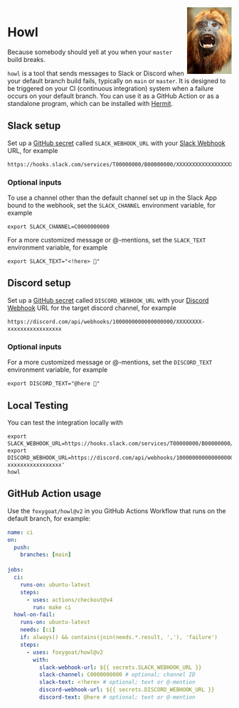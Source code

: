 <a href="https://commons.wikimedia.org/wiki/File:DSC09108_-_Guyanan_Red_Howler_Monkey_(36384553204).jpg" title="Howler Monkey on Wikipedia">
<img align="right" width="100" height="150" src="howler.jpeg" alt="Howler monkey">
</a>

# Howl

Because somebody should yell at you when your `master` build breaks.

`howl` is a tool that sends messages to Slack or Discord when your default
branch build fails, typically on `main` or `master`. It is designed to be
triggered on your CI (continuous integration) system when a failure occurs on
your default branch. You can use it as a GitHub Action or as a standalone
program, which can be installed with [Hermit].

[Hermit]: https://cashapp.github.io/hermit

## Slack setup

Set up a [GitHub secret] called `SLACK_WEBHOOK_URL` with your
[Slack Webhook] URL, for example

    https://hooks.slack.com/services/T00000000/B00000000/XXXXXXXXXXXXXXXXXXXXXXXX

[Slack Webhook]: https://api.slack.com/messaging/webhooks
[GitHub secret]: https://docs.github.com/en/actions/security-guides/using-secrets-in-github-actions

### Optional inputs

To use a channel other than the default channel set up in the Slack App bound
to the webhook, set the `SLACK_CHANNEL` environment variable, for example

    export SLACK_CHANNEL=C0000000000

For a more customized message or @-mentions, set the `SLACK_TEXT` environment
variable, for example

    export SLACK_TEXT="<!here> 🚒"

## Discord setup

Set up a [GitHub secret] called `DISCORD_WEBHOOK_URL` with your
[Discord Webhook] URL for the target discord channel, for example

    https://discord.com/api/webhooks/1000000000000000000/XXXXXXXX-xxxxxxxxxxxxxxxxx

[Discord Webhook]: https://support.discord.com/hc/en-us/articles/228383668-Intro-to-Webhooks
[GitHub secret]: https://docs.github.com/en/actions/security-guides/using-secrets-in-github-actions

### Optional inputs

For a more customized message or @-mentions, set the `DISCORD_TEXT` environment
variable, for example

    export DISCORD_TEXT="@here 🚒"

## Local Testing

You can test the integration locally with

    export SLACK_WEBHOOK_URL=https://hooks.slack.com/services/T00000000/B00000000/XXXXXXXXXXXXXXXXXXXXXXXX
    export DISCORD_WEBHOOK_URL=https://discord.com/api/webhooks/1000000000000000000/XXXXXXXX-xxxxxxxxxxxxxxxxx'
    howl

## GitHub Action usage

Use the `foxygoat/howl@v2` in you GitHub Actions Workflow that runs on the
default branch, for example:

```yaml
name: ci
on:
  push:
    branches: [main]

jobs:
  ci:
    runs-on: ubuntu-latest
    steps:
      - uses: actions/checkout@v4
        run: make ci
  howl-on-fail:
    runs-on: ubuntu-latest
    needs: [ci]
    if: always() && contains(join(needs.*.result, ','), 'failure')
    steps:
      - uses: foxygoat/howl@v2
        with:
          slack-webhook-url: ${{ secrets.SLACK_WEBHOOK_URL }}
          slack-channel: C0000000000 # optional; channel ID
          slack-text: <!here> # optional; text or @-mention
          discord-webhook-url: ${{ secrets.DISCORD_WEBHOOK_URL }}
          discord-text: @here # optional; text or @-mention
```
